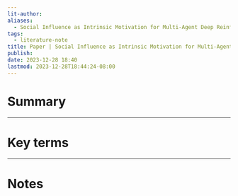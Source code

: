 ```yaml
---
lit-author: 
aliases:
  - Social Influence as Intrinsic Motivation for Multi-Agent Deep Reinforcement Learning
tags:
  - literature-note
title: Paper | Social Influence as Intrinsic Motivation for Multi-Agent Deep Reinforcement Learning
publish: 
date: 2023-12-28 18:40
lastmod: 2023-12-28T18:44:24-08:00
---
```

# Summary

---
# Key terms

---
# Notes